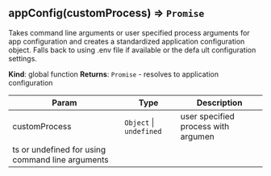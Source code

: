 <a name="appConfig"></a>

## appConfig(customProcess) ⇒ <code>Promise</code>
Takes command line arguments or user specified process arguments for app configuration and creates a
standardized application configuration object. Falls back to using .env file if available or the defa
ult configuration settings.

**Kind**: global function
**Returns**: <code>Promise</code> - resolves to application configuration

| Param | Type | Description |
| --- | --- | --- |
| customProcess | <code>Object</code> \| <code>undefined</code> | user specified process with argumen
ts or undefined for using command line arguments |